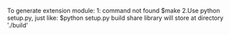 To generate extension module:
	1: command not found
		$make
	2.Use python setup.py, just like:
		$python setup.py build
		share library will store at directory './build'
	
